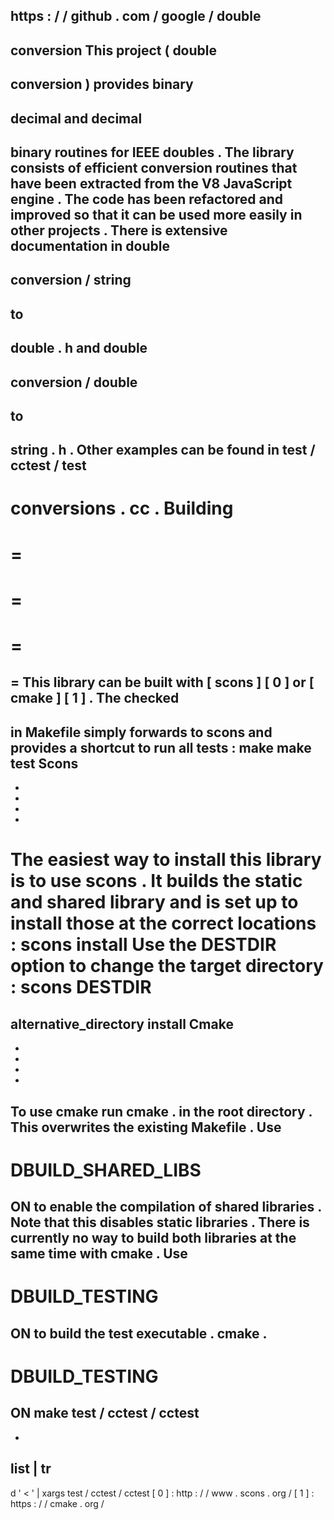 https
:
/
/
github
.
com
/
google
/
double
-
conversion
This
project
(
double
-
conversion
)
provides
binary
-
decimal
and
decimal
-
binary
routines
for
IEEE
doubles
.
The
library
consists
of
efficient
conversion
routines
that
have
been
extracted
from
the
V8
JavaScript
engine
.
The
code
has
been
refactored
and
improved
so
that
it
can
be
used
more
easily
in
other
projects
.
There
is
extensive
documentation
in
double
-
conversion
/
string
-
to
-
double
.
h
and
double
-
conversion
/
double
-
to
-
string
.
h
.
Other
examples
can
be
found
in
test
/
cctest
/
test
-
conversions
.
cc
.
Building
=
=
=
=
=
=
=
=
This
library
can
be
built
with
[
scons
]
[
0
]
or
[
cmake
]
[
1
]
.
The
checked
-
in
Makefile
simply
forwards
to
scons
and
provides
a
shortcut
to
run
all
tests
:
make
make
test
Scons
-
-
-
-
-
The
easiest
way
to
install
this
library
is
to
use
scons
.
It
builds
the
static
and
shared
library
and
is
set
up
to
install
those
at
the
correct
locations
:
scons
install
Use
the
DESTDIR
option
to
change
the
target
directory
:
scons
DESTDIR
=
alternative_directory
install
Cmake
-
-
-
-
-
To
use
cmake
run
cmake
.
in
the
root
directory
.
This
overwrites
the
existing
Makefile
.
Use
-
DBUILD_SHARED_LIBS
=
ON
to
enable
the
compilation
of
shared
libraries
.
Note
that
this
disables
static
libraries
.
There
is
currently
no
way
to
build
both
libraries
at
the
same
time
with
cmake
.
Use
-
DBUILD_TESTING
=
ON
to
build
the
test
executable
.
cmake
.
-
DBUILD_TESTING
=
ON
make
test
/
cctest
/
cctest
-
-
list
|
tr
-
d
'
<
'
|
xargs
test
/
cctest
/
cctest
[
0
]
:
http
:
/
/
www
.
scons
.
org
/
[
1
]
:
https
:
/
/
cmake
.
org
/
